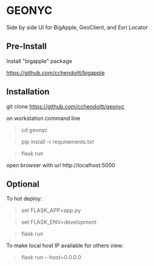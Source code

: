 # GEONYC

Side by side UI for BigApple, GeoClient, and Esri Locator

## Pre-Install

Install "bigapple" package

https://github.com/cchendoitt/bigapple

## Installation

git clone https://github.com/cchendoitt/geonyc

on workstation command line
  
  > cd geonyc

  > pip install -r requirements.txt
  
  > flask run

  open browser with url http://localhost:5000 

## Optional 

To hot deploy:

  > set FLASK_APP=app.py
  
  > set FLASK_ENV=development
  
  > flask run

To make local host IP available for others view:

  > flask run --host=0.0.0.0
